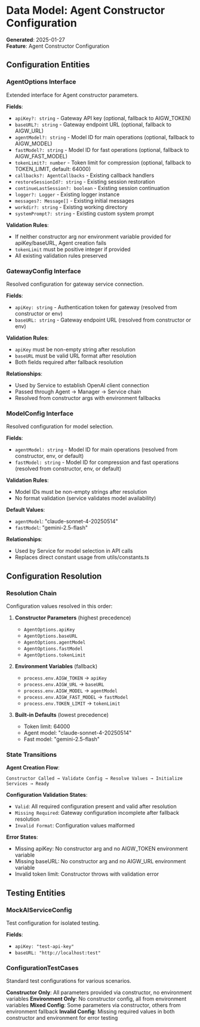 # Data Model: Agent Constructor Configuration

**Generated**: 2025-01-27  
**Feature**: Agent Constructor Configuration

## Configuration Entities

### AgentOptions Interface
Extended interface for Agent constructor parameters.

**Fields**:
- `apiKey?: string` - Gateway API key (optional, fallback to AIGW_TOKEN)
- `baseURL?: string` - Gateway endpoint URL (optional, fallback to AIGW_URL)
- `agentModel?: string` - Model ID for main operations (optional, fallback to AIGW_MODEL)
- `fastModel?: string` - Model ID for fast operations (optional, fallback to AIGW_FAST_MODEL)
- `tokenLimit?: number` - Token limit for compression (optional, fallback to TOKEN_LIMIT, default: 64000)
- `callbacks?: AgentCallbacks` - Existing callback handlers
- `restoreSessionId?: string` - Existing session restoration
- `continueLastSession?: boolean` - Existing session continuation
- `logger?: Logger` - Existing logger instance
- `messages?: Message[]` - Existing initial messages
- `workdir?: string` - Existing working directory
- `systemPrompt?: string` - Existing custom system prompt

**Validation Rules**:
- If neither constructor arg nor environment variable provided for apiKey/baseURL, Agent creation fails
- `tokenLimit` must be positive integer if provided
- All existing validation rules preserved

### GatewayConfig Interface
Resolved configuration for gateway service connection.

**Fields**:
- `apiKey: string` - Authentication token for gateway (resolved from constructor or env)
- `baseURL: string` - Gateway endpoint URL (resolved from constructor or env)

**Validation Rules**:
- `apiKey` must be non-empty string after resolution
- `baseURL` must be valid URL format after resolution
- Both fields required after fallback resolution

**Relationships**:
- Used by Service to establish OpenAI client connection
- Passed through Agent → Manager → Service chain
- Resolved from constructor args with environment fallbacks

### ModelConfig Interface  
Resolved configuration for model selection.

**Fields**:
- `agentModel: string` - Model ID for main operations (resolved from constructor, env, or default)
- `fastModel: string` - Model ID for compression and fast operations (resolved from constructor, env, or default)

**Validation Rules**:
- Model IDs must be non-empty strings after resolution
- No format validation (service validates model availability)

**Default Values**:
- `agentModel`: "claude-sonnet-4-20250514"
- `fastModel`: "gemini-2.5-flash"

**Relationships**:
- Used by Service for model selection in API calls
- Replaces direct constant usage from utils/constants.ts

## Configuration Resolution

### Resolution Chain
Configuration values resolved in this order:

1. **Constructor Parameters** (highest precedence)
   - `AgentOptions.apiKey`
   - `AgentOptions.baseURL`
   - `AgentOptions.agentModel`
   - `AgentOptions.fastModel`
   - `AgentOptions.tokenLimit`

2. **Environment Variables** (fallback)
   - `process.env.AIGW_TOKEN` → `apiKey`
   - `process.env.AIGW_URL` → `baseURL`
   - `process.env.AIGW_MODEL` → `agentModel`
   - `process.env.AIGW_FAST_MODEL` → `fastModel`
   - `process.env.TOKEN_LIMIT` → `tokenLimit`

3. **Built-in Defaults** (lowest precedence)
   - Token limit: 64000
   - Agent model: "claude-sonnet-4-20250514"
   - Fast model: "gemini-2.5-flash"

### State Transitions

**Agent Creation Flow**:
```
Constructor Called → Validate Config → Resolve Values → Initialize Services → Ready
```

**Configuration Validation States**:
- `Valid`: All required configuration present and valid after resolution
- `Missing Required`: Gateway configuration incomplete after fallback resolution
- `Invalid Format`: Configuration values malformed

**Error States**:
- Missing apiKey: No constructor arg and no AIGW_TOKEN environment variable
- Missing baseURL: No constructor arg and no AIGW_URL environment variable
- Invalid token limit: Constructor throws with validation error

## Testing Entities

### MockAIServiceConfig
Test configuration for isolated testing.

**Fields**:
- `apiKey: "test-api-key"`
- `baseURL: "http://localhost:test"`

### ConfigurationTestCases
Standard test configurations for various scenarios.

**Constructor Only**: All parameters provided via constructor, no environment variables
**Environment Only**: No constructor config, all from environment variables
**Mixed Config**: Some parameters via constructor, others from environment fallback
**Invalid Config**: Missing required values in both constructor and environment for error testing